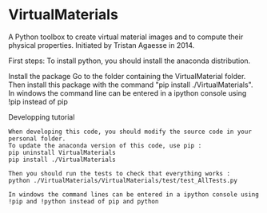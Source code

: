 VirtualMaterials
=================

A Python toolbox to create virtual material images and to compute their physical properties.
Initiated by Tristan Agaesse in 2014.


First steps:
	To install python, you should install the anaconda distribution. 


Install the package
	Go to the folder containing the VirtualMaterial folder. 
	Then install this package with the command "pip install ./VirtualMaterials". 
	In windows the command line can be entered in a ipython console using !pip instead of pip

Developping tutorial

	When developing this code, you should modify the source code in your personal folder. 
	To update the anaconda version of this code, use pip :
	pip uninstall VirtualMaterials
	pip install ./VirtualMaterials      

	Then you should run the tests to check that everything works :
	python ./VirtualMaterials/VirtualMaterials/test/test_AllTests.py

	In windows the command lines can be entered in a ipython console using !pip and !python instead of pip and python
